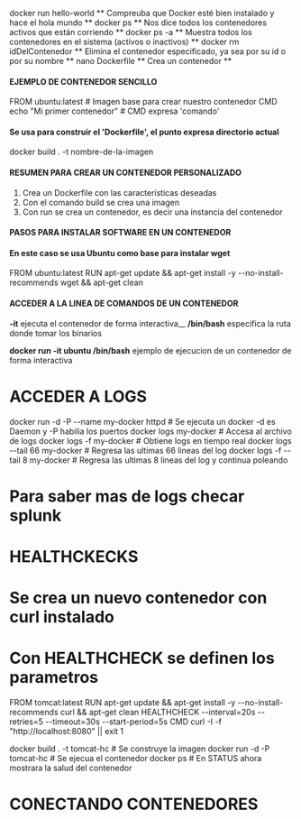 docker run hello-world ** Compreuba que Docker esté bien instalado y hace el hola mundo **
docker ps ** Nos dice todos los contenedores activos que están corriendo **
docker ps -a ** Muestra todos los contenedores en el sistema (activos o inactivos) **
docker rm idDelContenedor ** Elimina el contenedor especificado, ya sea por su id o por su nombre **
nano Dockerfile ** Crea un contenedor **

#### EJEMPLO DE CONTENEDOR SENCILLO
FROM ubuntu:latest # Imagen base para crear nuestro contenedor
CMD echo "Mi primer contenedor" # CMD expresa 'comando'
#### Se usa para construir el 'Dockerfile', el punto expresa directorio actual
docker build . -t nombre-de-la-imagen

#### RESUMEN PARA CREAR UN CONTENEDOR PERSONALIZADO
1) Crea un Dockerfile con las características deseadas
2) Con el comando build se crea una imagen
3) Con run se crea un contenedor, es decir una instancia del contenedor

#### PASOS PARA INSTALAR SOFTWARE EN UN CONTENEDOR
#### En este caso se usa Ubuntu como base para instalar wget
FROM ubuntu:latest
RUN apt-get update && apt-get install -y --no-install-recommends wget && apt-get clean

#### ACCEDER A LA LINEA DE COMANDOS DE UN CONTENEDOR
**-it** ejecuta el contenedor de forma interactiva__
**/bin/bash** especifica la ruta donde tomar los binarios

**docker run -it ubuntu /bin/bash** ejemplo de ejecucion de un contenedor de forma interactiva

# ACCEDER A LOGS
docker run -d -P --name my-docker httpd # Se ejecuta un docker -d es Daemon y -P habilia los puertos
docker logs my-docker # Accesa al archivo de logs
docker logs -f my-docker # Obtiene logs en tiempo real
docker logs --tail 66 my-docker # Regresa las ultimas 66 lineas del log
docker logs -f --tail 8 my-docker # Regresa las ultimas 8 lineas del log y continua poleando
# Para saber mas de logs checar splunk

# HEALTHCKECKS
# Se crea un nuevo contenedor con curl instalado
# Con HEALTHCHECK se definen los parametros
FROM tomcat:latest
RUN apt-get update && apt-get install -y --no-install-recommends curl && apt-get clean
HEALTHCHECK --interval=20s --retries=5 --timeout=30s --start-period=5s CMD curl -I -f "http://localhost:8080" || exit 1

docker build . -t tomcat-hc # Se construye la imagen
docker run -d -P tomcat-hc # Se ejecua el contenedor
docker ps # En STATUS ahora mostrara la salud del contenedor

# CONECTANDO CONTENEDORES